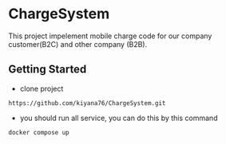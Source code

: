 # ChargeSystem
This project impelement mobile charge code for our company customer(B2C) and other company (B2B).


## Getting Started
* clone project

```
https://github.com/kiyana76/ChargeSystem.git
```

* you should run all service, you can do this by this command

```
docker compose up
```
